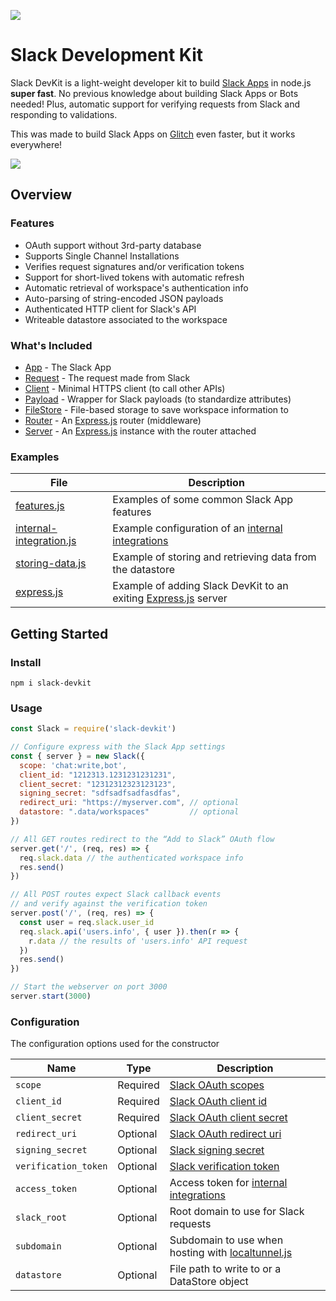 ![](https://cl.ly/3V2e321C0D00/logo-black.png)

# Slack Development Kit
Slack DevKit is a light-weight developer kit to build [Slack Apps](https://api.slack.com/slack-apps) in node.js **super fast**. No previous knowledge about building Slack Apps or Bots needed! Plus, automatic support for verifying requests from Slack and responding to validations.

This was made to build Slack Apps on [Glitch](https://glitch.com) even faster, but it works everywhere!

[![](https://cl.ly/3R3Y0c0j253c/Screen%20Shot%202018-08-12%20at%205.20.28%20PM.png)](https://slackdevkit.com/)

## Overview

### Features
* OAuth support without 3rd-party database
* Supports Single Channel Installations
* Verifies request signatures and/or verification tokens
* Support for short-lived tokens with automatic refresh
* Automatic retrieval of workspace's authentication info
* Auto-parsing of string-encoded JSON payloads
* Authenticated HTTP client for Slack's API
* Writeable datastore associated to the workspace


### What's Included
* [App](./lib/app.js) - The Slack App
* [Request](./lib/request.js) - The request made from Slack
* [Client](./lib/client.js) - Minimal HTTPS client (to call other APIs)
* [Payload](./lib/payload.js) - Wrapper for Slack payloads (to standardize attributes)
* [FileStore](./lib/filestore.js) - File-based storage to save workspace information to
* [Router](./lib/router.js) - An [Express.js](https://expressjs.com/) router (middleware)
* [Server](./lib/server.js) - An [Express.js](https://expressjs.com/) instance with the router attached


### Examples
| File | Description                                         
| ------------------------------------- | ----------------------------------------------------
| [features.js](./examples/features.js) | Examples of some common Slack App features
| [internal-integration.js](./examples/internal-integration.js) | Example configuration of an [internal integrations](https://api.slack.com/slack-apps#internal_integrations)
| [storing-data.js](./examples/storing-data.js) | Example of storing and retrieving data from the datastore
| [express.js](./examples/express.js) | Example of adding Slack DevKit to an exiting [Express.js](https://expressjs.com/) server

## Getting Started

### Install
```
npm i slack-devkit
```

### Usage
```javascript
const Slack = require('slack-devkit')

// Configure express with the Slack App settings
const { server } = new Slack({
  scope: 'chat:write,bot',
  client_id: "1212313.1231231231231",
  client_secret: "12312312323123123",
  signing_secret: "sdfsadfsadfasdfas",
  redirect_uri: "https://myserver.com", // optional
  datastore: ".data/workspaces"         // optional
})

// All GET routes redirect to the “Add to Slack” OAuth flow
server.get('/', (req, res) => {
  req.slack.data // the authenticated workspace info
  res.send()
})

// All POST routes expect Slack callback events
// and verify against the verification token
server.post('/', (req, res) => {
  const user = req.slack.user_id
  req.slack.api('users.info', { user }).then(r => {
    r.data // the results of 'users.info' API request
  })
  res.send()
})

// Start the webserver on port 3000
server.start(3000)
```


### Configuration
The configuration options used for the constructor


| Name                 | Type     | Description                                         
| -------------------- | -------- | ----------------------------------------------------
| `scope`              | Required | [Slack OAuth scopes](https://api.slack.com/docs/oauth#step_1_-_sending_users_to_authorize_and_or_install)
| `client_id`          | Required | [Slack OAuth client id](https://api.slack.com/docs/oauth#step_1_-_sending_users_to_authorize_and_or_install)
| `client_secret`      | Required | [Slack OAuth client secret](https://api.slack.com/docs/oauth#step_1_-_sending_users_to_authorize_and_or_install)
| `redirect_uri`       | Optional | [Slack OAuth redirect uri](https://api.slack.com/docs/oauth#step_1_-_sending_users_to_authorize_and_or_install)
| `signing_secret`     | Optional | [Slack signing secret](https://api.slack.com/docs/verifying-requests-from-slack#about)
| `verification_token` | Optional | [Slack verification token](https://api.slack.com/events-api#url_verification)
| `access_token`       | Optional | Access token for [internal integrations](https://api.slack.com/slack-apps#internal_integrations)
| `slack_root`         | Optional | Root domain to use for Slack requests
| `subdomain`          | Optional | Subdomain to use when hosting with [localtunnel.js](https://github.com/localtunnel/localtunnel)
| `datastore`          | Optional | File path to write to or a DataStore object
